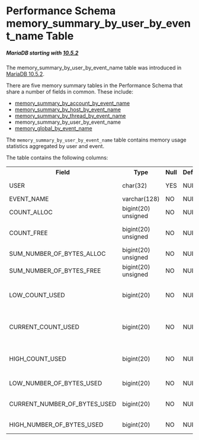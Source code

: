 # Performance Schema memory_summary_by_user_by_event_name Table

##### MariaDB starting with [10.5.2](/kb/en/mariadb-1052-release-notes/)

The memory_summary_by_user_by_event_name table was introduced in [MariaDB 10.5.2](/kb/en/mariadb-1052-release-notes/).

There are five memory summary tables in the Performance Schema that share a number of fields in common. These include:

- [memory_summary_by_account_by_event_name](/sql-statements-structure/sql-statements/administrative-sql-statements/system-tables/performance-schema/performance-schema-tables/performance-schema-memory_summary_by_account_by_event_name-table/)
- [memory_summary_by_host_by_event_name](/sql-statements-structure/sql-statements/administrative-sql-statements/system-tables/performance-schema/performance-schema-tables/performance-schema-memory_summary_by_host_by_event_name-table/)
- [memory_summary_by_thread_by_event_name](/sql-statements-structure/sql-statements/administrative-sql-statements/system-tables/performance-schema/performance-schema-tables/performance-schema-memory_summary_by_thread_by_event_name-table/)
- memory_summary_by_user_by_event_name
- [memory_global_by_event_name](/sql-statements-structure/sql-statements/administrative-sql-statements/system-tables/performance-schema/performance-schema-tables/performance-schema-memory_global_by_event_name-table/)

The `memory_summary_by_user_by_event_name` table contains memory usage statistics aggregated by user and event.

The table contains the following columns:

<table><tbody><tr><th>Field</th><th>Type</th><th>Null</th><th>Default</th><th>Description</th></tr>
<tr><td>USER</td><td>char(32)</td><td>YES</td><td>NULL</td><td>User portion of the account.</td></tr>
<tr><td>EVENT_NAME</td><td>varchar(128)</td><td>NO</td><td>NULL</td><td>Event name.</td></tr>
<tr><td>COUNT_ALLOC</td><td>bigint(20) unsigned</td><td>NO</td><td>NULL</td><td>Total number of allocations to memory.</td></tr>
<tr><td>COUNT_FREE</td><td>bigint(20) unsigned</td><td>NO</td><td>NULL</td><td>Total number of attempts to free the allocated memory.</td></tr>
<tr><td>SUM_NUMBER_OF_BYTES_ALLOC</td><td>bigint(20) unsigned</td><td>NO</td><td>NULL</td><td>Total number of bytes allocated.</td></tr>
<tr><td>SUM_NUMBER_OF_BYTES_FREE</td><td>bigint(20) unsigned</td><td>NO</td><td>NULL</td><td>Total number of bytes freed</td></tr>
<tr><td>LOW_COUNT_USED</td><td>bigint(20)</td><td>NO</td><td>NULL</td><td>Lowest number of allocated blocks (lowest value of CURRENT_COUNT_USED).</td></tr>
<tr><td>CURRENT_COUNT_USED</td><td>bigint(20)</td><td>NO</td><td>NULL</td><td>Currently allocated blocks that have not been freed (COUNT_ALLOC minus COUNT_FREE).</td></tr>
<tr><td>HIGH_COUNT_USED</td><td>bigint(20)</td><td>NO</td><td>NULL</td><td>Highest number of allocated blocks (highest value of CURRENT_COUNT_USED).</td></tr>
<tr><td>LOW_NUMBER_OF_BYTES_USED</td><td>bigint(20)</td><td>NO</td><td>NULL</td><td>Lowest number of bytes used.</td></tr>
<tr><td>CURRENT_NUMBER_OF_BYTES_USED</td><td>bigint(20)</td><td>NO</td><td>NULL</td><td>Current number of bytes used (total allocated minus total freed).</td></tr>
<tr><td>HIGH_NUMBER_OF_BYTES_USED</td><td>bigint(20)</td><td>NO</td><td>NULL</td><td>Highest number of bytes used.</td></tr>
</tbody></table>